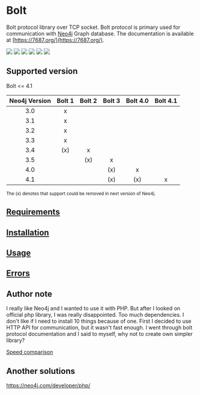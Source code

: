 # Bolt
Bolt protocol library over TCP socket. Bolt protocol is primary used for communication with [Neo4j](https://neo4j.com/) Graph database. The documentation is available at [https://7687.org/](https://7687.org/).

![](https://img.shields.io/badge/phpunit-passed-success) ![](https://img.shields.io/badge/coverage-70%25-yellowgreen) ![](https://img.shields.io/github/stars/stefanak-michal/Bolt) ![](https://img.shields.io/packagist/dt/stefanak-michal/bolt) ![](https://img.shields.io/github/v/release/stefanak-michal/bolt) ![](https://img.shields.io/github/commits-since/stefanak-michal/bolt/latest)

## Supported version
Bolt <= 4.1

| Neo4j Version | Bolt 1 | Bolt 2 | Bolt 3 | Bolt 4.0 | Bolt 4.1 |
|:-------------:|:------:|:------:|:------:|:--------:|:--------:|
| 3.0           | x      |        |        |          |          |
| 3.1           | x      |        |        |          |          |
| 3.2           | x      |        |        |          |          |
| 3.3           | x      |        |        |          |          |
| 3.4           | (x)    | x      |        |          |          |
| 3.5           |        | (x)    | x      |          |          |
| 4.0           |        |        | (x)    | x        |          |
| 4.1           |        |        | (x)    | (x)      | x        |

<sup>The (x) denotes that support could be removed in next version of Neo4j.</sup>

## [Requirements](https://github.com/stefanak-michal/Bolt/wiki/Requirements)
## [Installation](https://github.com/stefanak-michal/Bolt/wiki/Installation)
## [Usage](https://github.com/stefanak-michal/Bolt/wiki/Usage)
## [Errors](https://github.com/stefanak-michal/Bolt/wiki/Errors)

## Author note
I really like Neo4j and I wanted to use it with PHP. But after I looked on official php library, I was really disappointed. Too much dependencies. I don't like if I need to install 10 things because of one. First I decided to use HTTP API for communication, but it wasn't fast enough. I went through bolt protocol documentation and I said to myself, why not to create own simpler library?

[Speed comparison](https://github.com/stefanak-michal/Bolt/wiki/Speed-comparison)

## Another solutions
https://neo4j.com/developer/php/
